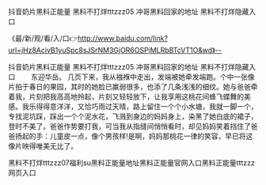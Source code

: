 抖音奶片黑料正能量
黑料不打烊tttzzz05
冲哥黑料回家的地址
黑料不打烊隐藏入口


《最/新/观/看/入/口👉http://www.baidu.com/link?url=jHz8AcivB1yuSpc8sJSrNM3GjOR6OSPiMLRbBTcVT1O&wd》--

抖音奶片黑料正能量
黑料不打烊tttzzz05
冲哥黑料回家的地址
黑料不打烊隐藏入口
　　东迎华岳。
几页下来，我从襁褓中走出，发端被她牵发端跑。个中一张像片拍于春日的果园，其时的她脸已羸弱很多，也添了几条浅浅的细纹。她与爸爸牵着我，片刻把我高高地拎起，片刻又轻轻放下，让我享用这桃花间蜂飞蝶舞的美感。我乐得得意洋洋，又恰巧雨过天晴，路上留住一个个小水塘，我就一脚一个，专找泥坑踩，踩出一个个泥水花，飞溅到身边的妈妈身上，染黑了她白底的裙子，登时不美了。爸爸作势要打我，可当我从指缝间悄悄看时，却见妈妈笑着挡住了爸爸扬起的手：儿童皮一点，像个男孩样!是啊，妈妈那桃花一律的笑容，早已将这像片映得唯美无比了。





黑料不打烊tttzzz07福利su黑料正能量地址黑料正能量官网入口黑料正能量tttzzz网页入口
